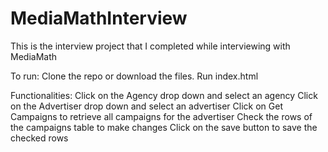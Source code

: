 MediaMathInterview
==================

This is the interview project that I completed while interviewing with MediaMath

To run:
Clone the repo or download the files.
Run index.html

Functionalities:
Click on the Agency drop down and select an agency
Click on the Advertiser drop down and select an advertiser
Click on Get Campaigns to retrieve all campaigns for the advertiser
Check the rows of the campaigns table to make changes
Click on the save button to save the checked rows